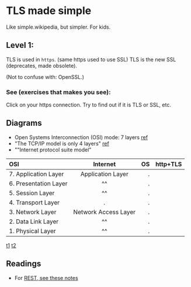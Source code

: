 # TLS made simple
Like simple.wikipedia, but simpler. For kids.
## Level 1:
TLS is used in `https`. (same https used to use SSL)
TLS is the new SSL (deprecates, made obsolete).

(Not to confuse with: OpenSSL.)
### See (exercises that makes you see):
Click on your https connection. Try to find out if it is TLS or SSL, etc.

<!-- You only learn (accept input) when Teaching, or writing (immediately). This will be a Tutorial rather than a text to read. Tutorials are usually made for "immediate" doing.-->

## Diagrams
* Open Systems Interconnection (OSI) mode: 7 layers [ref](https://stackoverflow.com/a/45877078/4374258)
* "The TCP/IP model is only 4 layers" [ref](https://stackoverflow.com/a/45877078/4374258)
* ""Internet protocol suite model"

| OSI                        |    Internet    | OS             | http+TLS | 
| :---                       |     :---:      |           ---: |    ---: | 
| 7. Application Layer       | Application Layer | .           |         |
| 6. Presentation Layer      | ^^              | .             |         |
| 5. Session Layer           | ^^              | .             |         |
| 4. Transport Layer         | .              | .              |         |
| 3. Network Layer           | Network Access Layer | .        |         |
| 2. Data Link Layer         | ^^              | .             |         |
| 1. Physical Layer          | ^^              | .             |         |

[t1](https://docs.github.com/en/get-started/writing-on-github/working-with-advanced-formatting/organizing-information-with-tables)
[t2](https://github.com/jeffreytse/jekyll-spaceship)

## Readings
* For [REST, see these notes](https://github.com/sohale/cs-glossaries/blob/master/restful.md)
